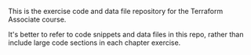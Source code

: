 This is the exercise code and data file repository for the Terraform Associate course.

It's better to refer to code snippets and data files in this repo, rather than include large code sections in each 
chapter exercise.